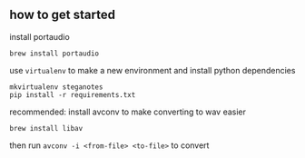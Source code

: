 ## how to get started

install portaudio

```
brew install portaudio
```

use `virtualenv` to make a new environment and install python dependencies
```
mkvirtualenv steganotes
pip install -r requirements.txt
```

recommended: install avconv to make converting to wav easier
```
brew install libav
```

then run `avconv -i <from-file> <to-file>` to convert
